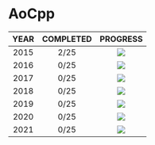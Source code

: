 # AoCpp


| YEAR  | COMPLETED |             PROGRESS             |
| :---: | :-------: | :------------------------------: |
| 2015  |   2/25    | ![](https://progress-bar.dev/8/) |
| 2016  |   0/25    | ![](https://progress-bar.dev/0/) |
| 2017  |   0/25    | ![](https://progress-bar.dev/0/) |
| 2018  |   0/25    | ![](https://progress-bar.dev/0/) |
| 2019  |   0/25    | ![](https://progress-bar.dev/0/) |
| 2020  |   0/25    | ![](https://progress-bar.dev/0/) |
| 2021  |   0/25    | ![](https://progress-bar.dev/0/) |


